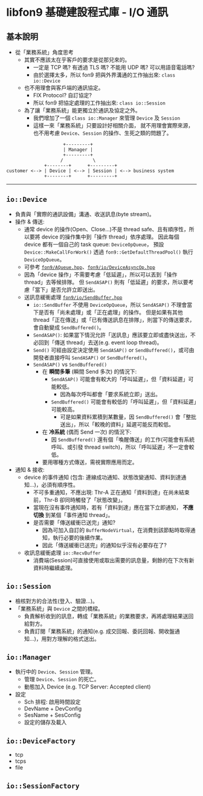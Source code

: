 ﻿libfon9 基礎建設程式庫 - I/O 通訊
=================================

## 基本說明
* 從「業務系統」角度思考
  * 其實不應該太在乎客戶的要求是從那兒來的。
    * 一定是 TCP 嗎? 有透過 TLS 嗎? 不能用 UDP 嗎? 可以用語音電話嗎?
    * 由於選擇太多，所以 fon9 把與外界溝通的工作抽出來: `class io::Device`
  * 也不用理會與客戶端的通訊協定。
    * FIX Protocol? 自訂協定?
    * 所以 fon9 把協定處理的工作抽出來: `class io::Session`
  * 為了讓「業務系統」能更獨立於通訊及協定之外。
    * 我們增加了一個 `class io::Manager` 來管理 `Device` 及 `Session`
    * 這樣一來「業務系統」只要設計好相關介面，
      就不用理會實際來源，也不用考慮 `Device`、`Session` 的操作、生死之類的問題了。
```
                     +---------+
                     | Manager |
                     +---------+
                    /           \
              +--------+      +---------+
customer <--> | Device | <--> | Session | <--> business system
              +--------+      +---------+
```
---------------------------------------

## `io::Device`
* 負責與「實際的通訊設備」溝通、收送訊息(byte stream)。
* 操作 & 傳送:
  * 通常 device 的操作(Open、Close...)不是 thread safe、且有順序性，所以要將 device 的操作集中到「操作 thread」依序處理。
    因此每個 device 都有一個自己的 task queue: `DeviceOpQueue`，
    預設 `Device::MakeCallForWork()` 透過 `fon9::GetDefaultThreadPool()` 執行 `DeviceOpQueue`。
  * 可參考 [`fon9/AQueue.hpp`](../AQueue.hpp)、[`fon9/io/DeviceAsyncOp.hpp`](DeviceAsyncOp.hpp)
  * 因為「device 操作」不需要考慮「低延遲」，所以可以丟到「操作 thread」去等候排隊。
    但 `SendASAP()` 則有「低延遲」的要求，所以要考慮「當下」是否允許立即送出。
  * 送訊息緩衝處理 [`fon9/io/SendBuffer.hpp`](SendBuffer.hpp)
    * `io::SendBuffer` 不使用 `DeviceOpQueue`，所以 `SendASAP()` 不理會當下是否有「尚未處理」或「正在處理」的操作。
      但是如果有其他 thread「正在傳送」或「已有傳送訊息在排隊」，則當下的傳送要求，會自動變成 `SendBuffered()`。
    * `SendASAP()`: 如果當下情況允許「送訊息」應該要立即或盡快送出，不必回到「傳送 thread」去送(e.g. event loop thread)。
    * `Send()` 可經由設定決定使用 `SendASAP()` or `SendBuffered()`，或可由開發者直接呼叫 `SendASAP()` or `SendBuffered()`。
    * `SendASAP()` vs `SendBuffered()`
      * 在 **瞬間多筆** (瞬間 Send 多次) 的情況下:
        * `SendASAP()` 可能會有較大的「呼叫延遲」，但「資料延遲」可能較低。
          * 因為每次呼叫都會「要求系統立即」送出。
        * `SendBuffered()` 可能會有較低的「呼叫延遲」，但「資料延遲」可能較高。
          * 可是如果資料累積到某數量，因 `SendBuffered()` 會「整批送出」，所以「較晚的資料」延遲可能反而較低。
      * 在 **冷系統** (偶而 Send 一次) 的情況下:
        * 因 `SendBuffered()` 還有個「喚醒傳送」的工作(可能會有系統呼叫、或引發 thread switch)，所以「呼叫延遲」不一定會較低。
      * 要用哪種方式傳送，需視實際應用而定。
* 通知 & 接收:
  * device 的事件通知 (包含: 連線成功通知、狀態改變通知、資料到達通知...)，必須有順序性。
    * 不可多重通知，不應出現: Thr-A 正在通知「資料到達」在尚未結束前，Thr-B 卻同時觸發了「狀態改變」。
    * 當現在沒有事件通知時，若有「資料到達」應在當下立即通知， **不應切換** 到某個「事件通知 thread」。
    * 是否需要「傳送緩衝已送完」通知?
      * 因為可加入自訂的 `BufferNodeVirtual`，在消費到該節點時取得通知，執行必要的後續作業。
      * 因此「傳送緩衝已送完」的通知似乎沒有必要存在了?
  * 收訊息緩衝處理 `io::RecvBuffer`
    * 消費端(Session)可直接使用或取出需要的訊息量，剩餘的在下次有新資料時繼續處理。

## `io::Session`
* 檢核對方的合法性(登入、驗證...)。
* 「業務系統」與 `Device` 之間的橋樑。
  * 負責解析收到的訊息，轉成「業務系統」的業務要求，再將處理結果送回給對方。
  * 負責訂閱「業務系統」的通知(e.g. 成交回報、委託回報、開收盤通知...)，用對方理解的格式送出。

## `io::Manager`
* 執行中的 `Device`、`Session` 管理。
  * 管理 `Device`、`Session` 的死亡。
  * 動態加入 Device (e.g. TCP Server: Accepted client)
* 設定
  * Sch 排程: 啟用時間設定
  * DevName + DevConfig
  * SesName + SesConfig
  * 設定的儲存及載入

## `io::DeviceFactory`
* tcp
* tcps
* file

## `io::SessionFactory`
